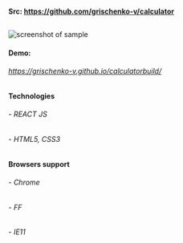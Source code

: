#### Src: https://github.com/grischenko-v/calculator
##
![screenshot of sample](https://grischenko-v.github.io/calculatorbuild/img/screen.png)
#### Demo:
###### https://grischenko-v.github.io/calculatorbuild/
##
#### Technologies
###### - REACT JS
###### - HTML5, CSS3
##
#### Browsers support
###### - Chrome
###### - FF
###### - IE11